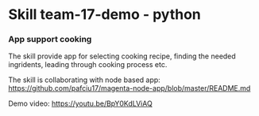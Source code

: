 # Skill team-17-demo - python

### App support cooking

The skill provide app for selecting cooking recipe, finding the needed ingridents, leading through cooking process etc.

The skill is collaborating with node based app: https://github.com/pafciu17/magenta-node-app/blob/master/README.md

Demo video: https://youtu.be/BpY0KdLViAQ
